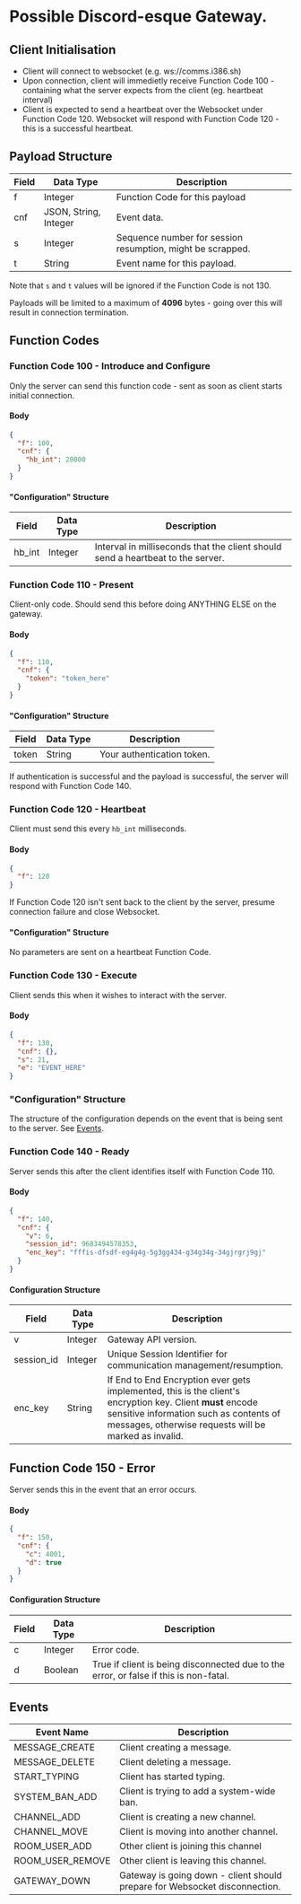 # Possible Discord-esque Gateway.

## Client Initialisation
- Client will connect to websocket (e.g. ws://comms.i386.sh)
- Upon connection, client will immedietly receive Function Code 100 - containing what the server expects from the client (eg. heartbeat interval)
- Client is expected to send a heartbeat over the Websocket under Function Code 120. Websocket will respond with Function Code 120 - this is a successful heartbeat.

## Payload Structure

Field | Data Type | Description
------|-----------|------------
f | Integer | Function Code for this payload
cnf | JSON, String, Integer | Event data.
s | Integer | Sequence number for session resumption, might be scrapped.
t | String | Event name for this payload.

Note that `s` and `t` values will be ignored if the Function Code is not 130.

Payloads will be limited to a maximum of **4096** bytes - going over this will result in connection termination.

## Function Codes

### Function Code 100 - Introduce and Configure

Only the server can send this function code - sent as soon as client starts initial connection.

#### Body
```json
{
  "f": 100,
  "cnf": {
    "hb_int": 20000
  }
}
```

#### "Configuration" Structure
Field | Data Type | Description
------|-----------|------------
hb_int | Integer | Interval in milliseconds that the client should send a heartbeat to the server.

### Function Code 110 - Present

Client-only code. Should send this before doing ANYTHING ELSE on the gateway.

#### Body
```json
{
  "f": 110,
  "cnf": {
    "token": "token_here"
  }
}
```

#### "Configuration" Structure
Field | Data Type | Description
------|-----------|------------
token | String | Your authentication token.

If authentication is successful and the payload is successful, the server will respond with Function Code 140.

### Function Code 120 - Heartbeat

Client must send this every ``hb_int`` milliseconds.

#### Body
```json
{
  "f": 120
}
```

If Function Code 120 isn't sent back to the client by the server, presume connection failure and close Websocket.

#### "Configuration" Structure

No parameters are sent on a heartbeat Function Code.

### Function Code 130 - Execute

Client sends this when it wishes to interact with the server.

#### Body
```json
{
  "f": 130,
  "cnf": {},
  "s": 21,
  "e": "EVENT_HERE"
}
```
### "Configuration" Structure

The structure of the configuration depends on the event that is being sent to the server. See [Events](https://github.com/i386chat/i386chat_docs/blob/main/Possible_Gateway.MD#events).

### Function Code 140 - Ready

Server sends this after the client identifies itself with Function Code 110.

#### Body
```json
{
  "f": 140,
  "cnf": {
    "v": 6,
    "session_id": 9683494578353,
    "enc_key": "fffis-dfsdf-eg4g4g-5g3gg434-g34g34g-34gjrgrj9gj"
  }
}
```

#### Configuration Structure
|Field|Data Type|Description
------|---------|-----------
v | Integer | Gateway API version.
session_id | Integer | Unique Session Identifier for communication management/resumption.
enc_key | String | If End to End Encryption ever gets implemented, this is the client's encryption key. Client **must** encode sensitive information such as contents of messages, otherwise requests will be marked as invalid.

## Function Code 150 - Error

Server sends this in the event that an error occurs.

#### Body
```json
{
  "f": 150,
  "cnf": {
    "c": 4001,
    "d": true
  }
}
```

#### Configuration Structure
|Field|Data Type|Description
------|---------|-----------
c | Integer | Error code.
d | Boolean | True if client is being disconnected due to the error, or false if this is non-fatal.

## Events

|Event Name|Description|
-----------|------------
MESSAGE_CREATE | Client creating a message.
MESSAGE_DELETE | Client deleting a message.
START_TYPING | Client has started typing.
SYSTEM_BAN_ADD | Client is trying to add a system-wide ban.
CHANNEL_ADD | Client is creating a new channel.
CHANNEL_MOVE | Client is moving into another channel.
ROOM_USER_ADD | Other client is joining this channel
ROOM_USER_REMOVE | Other client is leaving this channel.
GATEWAY_DOWN | Gateway is going down - client should prepare for Websocket disconnection.

